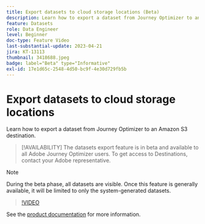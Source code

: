 ```yaml
---
title: Export datasets to cloud storage locations (Beta)
description: Learn how to export a dataset from Journey Optimizer to an Amazon S3 destination.
feature: Datasets
role: Data Engineer
level: Beginner
doc-type: Feature Video
last-substantial-update: 2023-04-21
jira: KT-13113
thumbnail: 3418688.jpeg
badge: label="Beta" type="Informative"
exl-id: 17e1d65c-2548-4d50-bc9f-4e30d729fb5b
---
```

# Export datasets to cloud storage locations

Learn how to export a dataset from Journey Optimizer to an Amazon S3 destination.

>[!AVAILABILITY]
>The datasets export feature is in beta and available to all Adobe Journey Optimizer users. To get access to Destinations, contact your Adobe representative.  

>[!NOTE]
>During the beta phase, all datasets are visible. Once this feature is generally available, it will be limited to only the system-generated datasets. 

>[!VIDEO](https://video.tv.adobe.com/v/3418688/?quality=12&learn=on)

See the [product documentation](https://experienceleague.adobe.com/docs/journey-optimizer/using/data-management/datasets/export-datasets.html?lang=en) for more information.
